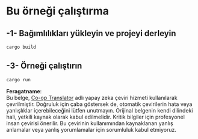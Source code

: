 <!--
CO_OP_TRANSLATOR_METADATA:
{
  "original_hash": "154876082e29d53dc2a2615a65627464",
  "translation_date": "2025-08-18T18:07:43+00:00",
  "source_file": "03-GettingStarted/01-first-server/solution/rust/README.md",
  "language_code": "tr"
}
-->
# Bu örneği çalıştırma

## -1- Bağımlılıkları yükleyin ve projeyi derleyin

```bash
cargo build
```

## -3- Örneği çalıştırın

```bash
cargo run
```

**Feragatname**:  
Bu belge, [Co-op Translator](https://github.com/Azure/co-op-translator) adlı yapay zeka çeviri hizmeti kullanılarak çevrilmiştir. Doğruluk için çaba göstersek de, otomatik çevirilerin hata veya yanlışlıklar içerebileceğini lütfen unutmayın. Orijinal belgenin kendi dilindeki hali, yetkili kaynak olarak kabul edilmelidir. Kritik bilgiler için profesyonel insan çevirisi önerilir. Bu çevirinin kullanımından kaynaklanan yanlış anlamalar veya yanlış yorumlamalar için sorumluluk kabul etmiyoruz.